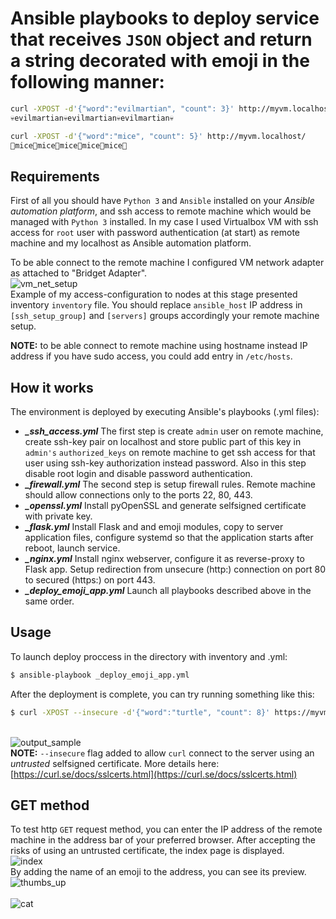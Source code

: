 # Ansible playbooks to deploy service that receives `JSON` object and return a string decorated with emoji in the following manner:

```sh
curl -XPOST -d'{"word":"evilmartian", "count": 3}' http://myvm.localhost/
💀evilmartian💀evilmartian💀evilmartian💀

curl -XPOST -d'{"word":"mice", "count": 5}' http://myvm.localhost/
🐘mice🐘mice🐘mice🐘mice🐘mice🐘
```

## Requirements
First of all you should have `Python 3` and `Ansible` installed on your *Ansible automation platform*, and ssh access to remote machine which would be managed with `Python 3` installed.
In my case I used Virtualbox VM with ssh access for `root` user with password authentication (at start) as remote machine and my localhost as Ansible automation platform.

To be able connect to the remote machine I configured VM network adapter as attached to "Bridget Adapter".
<br/>![vm_net_setup](https://user-images.githubusercontent.com/63558838/109476250-b7ef0280-7a87-11eb-87d2-5ef1a917e6e6.png)<br/>
Example of my access-configuration to nodes at this stage presented inventory `inventory` file. You should replace `ansible_host` IP address in `[ssh_setup_group]` and `[servers]` groups accordingly your remote machine setup.

**NOTE:** to be able connect to remote machine using hostname instead IP address if you have sudo access, you could add entry in `/etc/hosts`.   

## How it works
The environment is deployed by executing Ansible's playbooks (.yml files):
* ***_ssh_access.yml***
The first step is create `admin` user on remote machine, create ssh-key pair on localhost and store public part of this key in `admin's` `authorized_keys` on remote machine to get ssh access for that user using ssh-key authorization instead password.
Also in this step disable root login and disable password authentication.
* ***_firewall.yml***
The second step is setup firewall rules. Remote machine should allow connections only to the ports 22, 80, 443.
* ***_openssl.yml***
Install pyOpenSSL and generate selfsigned certificate with private key.
* ***_flask.yml***
Install Flask and and emoji modules, copy to server application files, configure systemd so that the application starts after reboot, launch service. 
* ***_nginx.yml***
Install nginx webserver, configure it as reverse-proxy to Flask app.
Setup redirection from unsecure (http:) connection on port 80 to secured (https:) on port 443.
* ***_deploy_emoji_app.yml***
Launch all playbooks described above in the same order.

## Usage
To launch deploy proccess in the directory with inventory and .yml:
```sh
$ ansible-playbook _deploy_emoji_app.yml
```
After the deployment is complete, you can try running something like this:
```sh
$ curl -XPOST --insecure -d'{"word":"turtle", "count": 8}' https://myvm.localhost/
```
<br/>![output_sample](https://user-images.githubusercontent.com/63558838/109478943-e91d0200-7a8a-11eb-9447-42538f578e95.png)<br/>
**NOTE:** `--insecure` flag added to allow `curl` connect to the server using an *untrusted* selfsigned certificate.
More details here: [https://curl.se/docs/sslcerts.html](https://curl.se/docs/sslcerts.html)
## GET method
To test http `GET` request method, you can enter the IP address of the remote machine in the address bar of your preferred browser.
After accepting the risks of using an untrusted certificate, the index page is displayed.
<br/>![index](https://user-images.githubusercontent.com/63558838/109476239-b58ca880-7a87-11eb-86ce-217dd7fa1f68.png)<br/>
By adding the name of an emoji to the address, you can see its preview. 
<br/>![thumbs_up](https://user-images.githubusercontent.com/63558838/109476248-b7566c00-7a87-11eb-8627-334547434e3d.png)<br/>
<br/>![cat](https://user-images.githubusercontent.com/63558838/109476242-b6bdd580-7a87-11eb-855d-3f7c82f72549.png)<br/>
